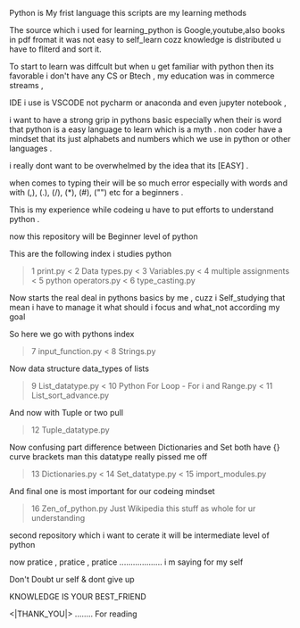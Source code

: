 Python is My frist language this scripts are my learning methods 

The source which i used for learning_python is Google,youtube,also books in pdf fromat
it was not easy to self_learn cozz knowledge is distributed u have to fliterd and sort it.


To start to learn was diffcult but when u get familiar with python then its favorable 
i don't have any CS or Btech , my education was in commerce streams ,


IDE i use is VSCODE not pycharm or anaconda 
and even jupyter notebook ,

i want to have a strong grip in pythons basic especially when their is word that python is a easy language to learn
which is a myth . non coder have a mindset that its just alphabets and numbers which we use in python
or other languages .

i really dont want to be overwhelmed by the idea that its 
[EASY] .

when comes to typing their will be so much error especially with words and with (,), (.), (/), (*), (#), ("") etc
for a beginners .

This is my experience while codeing u have to put efforts to understand  python .

 now this repository will be Beginner level of python 
 
 This are the following index i studies python
 
 >1 print.py <
 >2 Data types.py <
 >3 Variables.py <
 >4 multiple assignments <
 >5 python operators.py <
 >6 type_casting.py 
 
 Now starts the real deal in pythons basics by me , cuzz i  Self_studying that mean i have to 
 manage it what should i focus and what_not according my goal 
 
 So here we go with pythons index
 
 >7 input_function.py <
 >8 Strings.py 
 
 Now data structure data_types of lists
 
 >9 List_datatype.py <
 >10 Python For Loop - For i and Range.py <
 >11 List_sort_advance.py 
 
 And now with Tuple or two pull 
 >12 Tuple_datatype.py 
 
 Now confusing part difference between Dictionaries  and Set both have {} curve brackets
 man this datatype really pissed me off 
 >13 Dictionaries.py <
 >14 Set_datatype.py <
 >15 import_modules.py
 
  
  
 And final one is most important for our codeing mindset
 >16 Zen_of_python.py
 Just Wikipedia this stuff as whole for ur understanding 
 
 
 
 second repository which i want to cerate it will be intermediate level of python
 
 now pratice , pratice , pratice ................... i m saying for my self 
 
 Don't Doubt ur self & dont give up



KNOWLEDGE IS YOUR BEST_FRIEND 

<|THANK_YOU|> ........ For reading 
